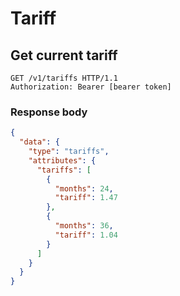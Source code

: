 
# Tariff

## Get current tariff

```http
GET /v1/tariffs HTTP/1.1
Authorization: Bearer [bearer token]
```

<div class="move-right">
  <h3>Response body</h3>
</div>

```json
{  
  "data": {  
    "type": "tariffs",
    "attributes": {  
      "tariffs": [  
        {  
          "months": 24,
          "tariff": 1.47
        },
        {  
          "months": 36,
          "tariff": 1.04
        }
      ]
    }
  }
}
```
